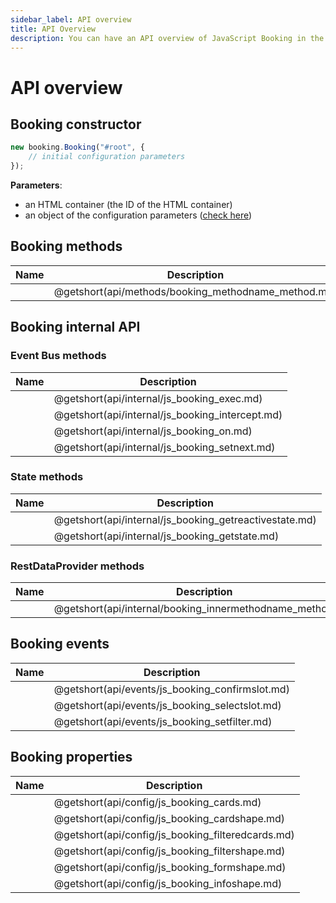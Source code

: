 ```yaml
---
sidebar_label: API overview
title: API Overview
description: You can have an API overview of JavaScript Booking in the documentation of the DHTMLX JavaScript Booking library. Browse developer guides and API reference, try out code examples and live demos, and download a free 30-day evaluation version of DHTMLX Booking.
---
```


# API overview

## Booking constructor

~~~jsx {}
new booking.Booking("#root", {
	// initial configuration parameters
});
~~~

**Parameters**:

- an HTML container (the ID of the HTML container)
- an object of the configuration parameters ([check here](#booking-properties))

## Booking methods

| Name                                               | Description                                               |
| -------------------------------------------------- | --------------------------------------------------------- |
| [](api/methods/booking_methodname_method.md)       | @getshort(api/methods/booking_methodname_method.md)       |

## Booking internal API

### Event Bus methods

| Name                                     | Description                                     |
| ---------------------------------------- | ----------------------------------------------- |
| [](api/internal/js_booking_exec.md)      | @getshort(api/internal/js_booking_exec.md)      |
| [](api/internal/js_booking_intercept.md) | @getshort(api/internal/js_booking_intercept.md) |
| [](api/internal/js_booking_on.md)        | @getshort(api/internal/js_booking_on.md)        |
| [](api/internal/js_booking_setnext.md)   | @getshort(api/internal/js_booking_setnext.md)   |

### State methods

| Name                                            | Description                                            |
| ----------------------------------------------- | ------------------------------------------------------ |
| [](api/internal/js_booking_getreactivestate.md) | @getshort(api/internal/js_booking_getreactivestate.md) |
| [](api/internal/js_booking_getstate.md)         | @getshort(api/internal/js_booking_getstate.md)         |

### RestDataProvider methods

| Name                                                     | Description                                                   |
| -------------------------------------------------------- | ------------------------------------------------------------- |
| [](api/internal/booking_innermethodname_method.md)       | @getshort(api/internal/booking_innermethodname_method.md)     |

## Booking events

| Name                                      | Description                                      |
| ----------------------------------------- | ------------------------------------------------ |
| [](api/events/js_booking_confirmslot.md)  | @getshort(api/events/js_booking_confirmslot.md)  |
| [](api/events/js_booking_selectslot.md)   | @getshort(api/events/js_booking_selectslot.md)   |
| [](api/events/js_booking_setfilter.md)    | @getshort(api/events/js_booking_setfilter.md)    |

## Booking properties

| Name                                      | Description                                      |
| ----------------------------------------- | ------------------------------------------------ |
| [](api/config/js_booking_cards.md)        | @getshort(api/config/js_booking_cards.md)        |
| [](api/config/js_booking_cardshape.md)    | @getshort(api/config/js_booking_cardshape.md)    |
| [](api/config/js_booking_filteredcards.md)| @getshort(api/config/js_booking_filteredcards.md)|
| [](api/config/js_booking_filtershape.md)  | @getshort(api/config/js_booking_filtershape.md)  |
| [](api/config/js_booking_formshape.md)    | @getshort(api/config/js_booking_formshape.md)    |
| [](api/config/js_booking_infoshape.md)    | @getshort(api/config/js_booking_infoshape.md)    |
